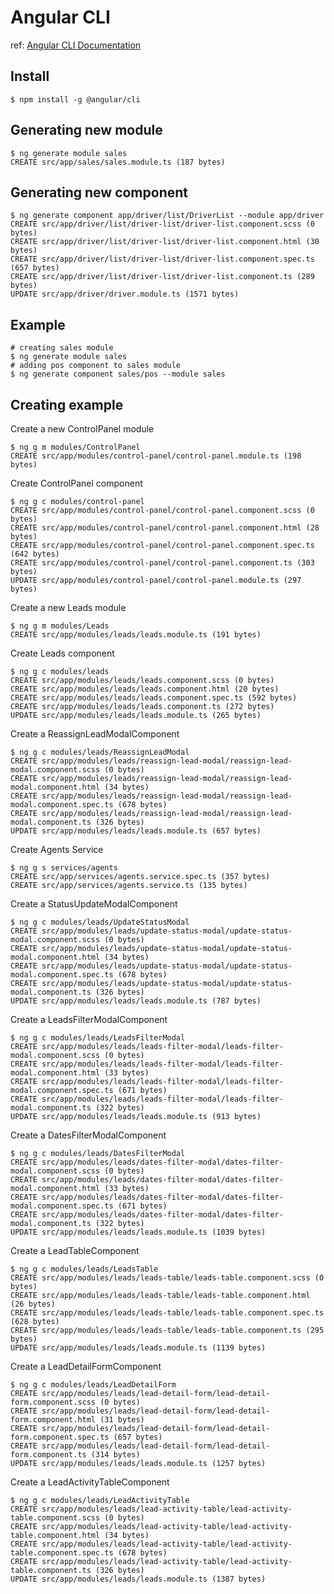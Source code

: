 # Angular CLI

ref: [Angular CLI Documentation](https://angular.dev/cli)

## Install

    $ npm install -g @angular/cli

## Generating new module

    $ ng generate module sales
    CREATE src/app/sales/sales.module.ts (187 bytes)

## Generating new component

    $ ng generate component app/driver/list/DriverList --module app/driver
    CREATE src/app/driver/list/driver-list/driver-list.component.scss (0 bytes)
    CREATE src/app/driver/list/driver-list/driver-list.component.html (30 bytes)
    CREATE src/app/driver/list/driver-list/driver-list.component.spec.ts (657 bytes)
    CREATE src/app/driver/list/driver-list/driver-list.component.ts (289 bytes)
    UPDATE src/app/driver/driver.module.ts (1571 bytes)

## Example

    # creating sales module
    $ ng generate module sales
    # adding pos component to sales module
    $ ng generate component sales/pos --module sales

## Creating example

Create a new ControlPanel module

    $ ng g m modules/ControlPanel
    CREATE src/app/modules/control-panel/control-panel.module.ts (198 bytes)

Create ControlPanel component

    $ ng g c modules/control-panel
    CREATE src/app/modules/control-panel/control-panel.component.scss (0 bytes)
    CREATE src/app/modules/control-panel/control-panel.component.html (28 bytes)
    CREATE src/app/modules/control-panel/control-panel.component.spec.ts (642 bytes)
    CREATE src/app/modules/control-panel/control-panel.component.ts (303 bytes)
    UPDATE src/app/modules/control-panel/control-panel.module.ts (297 bytes)

Create a new Leads module

    $ ng g m modules/Leads
    CREATE src/app/modules/leads/leads.module.ts (191 bytes)

Create Leads component

    $ ng g c modules/leads
    CREATE src/app/modules/leads/leads.component.scss (0 bytes)
    CREATE src/app/modules/leads/leads.component.html (20 bytes)
    CREATE src/app/modules/leads/leads.component.spec.ts (592 bytes)
    CREATE src/app/modules/leads/leads.component.ts (272 bytes)
    UPDATE src/app/modules/leads/leads.module.ts (265 bytes)

Create a ReassignLeadModalComponent

    $ ng g c modules/leads/ReassignLeadModal
    CREATE src/app/modules/leads/reassign-lead-modal/reassign-lead-modal.component.scss (0 bytes)
    CREATE src/app/modules/leads/reassign-lead-modal/reassign-lead-modal.component.html (34 bytes)
    CREATE src/app/modules/leads/reassign-lead-modal/reassign-lead-modal.component.spec.ts (678 bytes)
    CREATE src/app/modules/leads/reassign-lead-modal/reassign-lead-modal.component.ts (326 bytes)
    UPDATE src/app/modules/leads/leads.module.ts (657 bytes)

Create Agents Service

    $ ng g s services/agents
    CREATE src/app/services/agents.service.spec.ts (357 bytes)
    CREATE src/app/services/agents.service.ts (135 bytes)

Create a StatusUpdateModalComponent

    $ ng g c modules/leads/UpdateStatusModal
    CREATE src/app/modules/leads/update-status-modal/update-status-modal.component.scss (0 bytes)
    CREATE src/app/modules/leads/update-status-modal/update-status-modal.component.html (34 bytes)
    CREATE src/app/modules/leads/update-status-modal/update-status-modal.component.spec.ts (678 bytes)
    CREATE src/app/modules/leads/update-status-modal/update-status-modal.component.ts (326 bytes)
    UPDATE src/app/modules/leads/leads.module.ts (787 bytes)

Create a LeadsFilterModalComponent

    $ ng g c modules/leads/LeadsFilterModal
    CREATE src/app/modules/leads/leads-filter-modal/leads-filter-modal.component.scss (0 bytes)
    CREATE src/app/modules/leads/leads-filter-modal/leads-filter-modal.component.html (33 bytes)
    CREATE src/app/modules/leads/leads-filter-modal/leads-filter-modal.component.spec.ts (671 bytes)
    CREATE src/app/modules/leads/leads-filter-modal/leads-filter-modal.component.ts (322 bytes)
    UPDATE src/app/modules/leads/leads.module.ts (913 bytes)

Create a DatesFilterModalComponent

    $ ng g c modules/leads/DatesFilterModal
    CREATE src/app/modules/leads/dates-filter-modal/dates-filter-modal.component.scss (0 bytes)
    CREATE src/app/modules/leads/dates-filter-modal/dates-filter-modal.component.html (33 bytes)
    CREATE src/app/modules/leads/dates-filter-modal/dates-filter-modal.component.spec.ts (671 bytes)
    CREATE src/app/modules/leads/dates-filter-modal/dates-filter-modal.component.ts (322 bytes)
    UPDATE src/app/modules/leads/leads.module.ts (1039 bytes)

Create a LeadTableComponent

    $ ng g c modules/leads/LeadsTable
    CREATE src/app/modules/leads/leads-table/leads-table.component.scss (0 bytes)
    CREATE src/app/modules/leads/leads-table/leads-table.component.html (26 bytes)
    CREATE src/app/modules/leads/leads-table/leads-table.component.spec.ts (628 bytes)
    CREATE src/app/modules/leads/leads-table/leads-table.component.ts (295 bytes)
    UPDATE src/app/modules/leads/leads.module.ts (1139 bytes)

Create a LeadDetailFormComponent

    $ ng g c modules/leads/LeadDetailForm
    CREATE src/app/modules/leads/lead-detail-form/lead-detail-form.component.scss (0 bytes)
    CREATE src/app/modules/leads/lead-detail-form/lead-detail-form.component.html (31 bytes)
    CREATE src/app/modules/leads/lead-detail-form/lead-detail-form.component.spec.ts (657 bytes)
    CREATE src/app/modules/leads/lead-detail-form/lead-detail-form.component.ts (314 bytes)
    UPDATE src/app/modules/leads/leads.module.ts (1257 bytes)

Create a LeadActivityTableComponent

    $ ng g c modules/leads/LeadActivityTable
    CREATE src/app/modules/leads/lead-activity-table/lead-activity-table.component.scss (0 bytes)
    CREATE src/app/modules/leads/lead-activity-table/lead-activity-table.component.html (34 bytes)
    CREATE src/app/modules/leads/lead-activity-table/lead-activity-table.component.spec.ts (678 bytes)
    CREATE src/app/modules/leads/lead-activity-table/lead-activity-table.component.ts (326 bytes)
    UPDATE src/app/modules/leads/leads.module.ts (1387 bytes)
